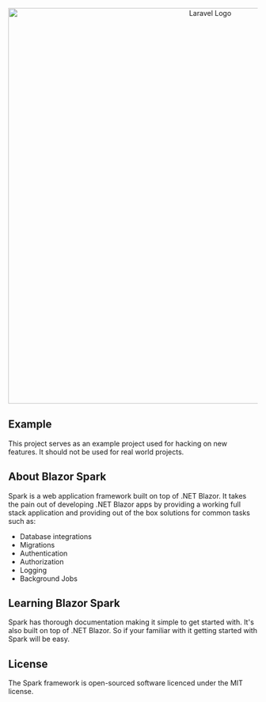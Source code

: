 ﻿<p align="center"><a href="https://laravel.com" target="_blank"><img src="https://blazorspark.com/spark-full-logo.png" width="800" alt="Laravel Logo"></a></p>

## Example
This project serves as an example project used for hacking on new features. It should not be used for real world projects.

## About Blazor Spark
Spark is a web application framework built on top of .NET Blazor. It takes the pain out of developing .NET Blazor apps by providing a working full stack application and providing out of the box solutions for common tasks such as:

- Database integrations
- Migrations
- Authentication
- Authorization
- Logging
- Background Jobs

## Learning Blazor Spark
Spark has thorough documentation making it simple to get started with. It's also built on top of .NET Blazor. So if your familiar with it getting started with Spark will be easy.

## License
The Spark framework is open-sourced software licenced under the MIT license.